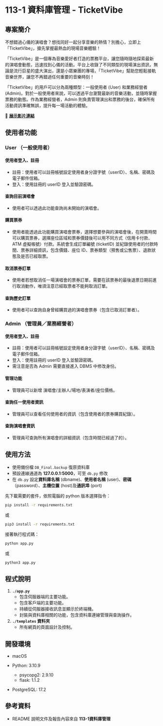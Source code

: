 # 113-1 資料庫管理 - TicketVibe

## 專案簡介

不想錯過心儀的演唱會？想找同好一起分享音樂的熱情？別擔心，立即上「TicketVibe」，搶先掌握最熱血的現場音樂體驗！

「TicketVibe」是一個專為音樂愛好者打造的票務平台，讓您隨時隨地探索最新的演唱會動態，迅速找到心儀的活動。平台上收錄了不同類型的現場演出資訊，無論是流行巨星的盛大演出，還是小眾樂團的專場，「TicketVibe」幫助您輕鬆接軌音樂世界，讓您不再錯過任何重要的音樂時刻！

「TicketVibe」的用戶可以分為兩種類型：一般使用者 (User) 和業務經營者 (Admin)。對於一般使用者來說，可以透過平台瀏覽最新的音樂活動，並隨時掌握票務的動態。作為業務經營者，Admin 則負責管理演出和票務的後台，確保所有活動資訊準確無誤，提升每一場活動的體驗。

:link: **[展示影片連結](https://google.com)**

## 使用者功能

### User （一般使用者）

#### 使用者登入、註冊

- 註冊：使用者可以註冊帳號設定使用者身分證字號（userID）、名稱、密碼及電子郵件信箱。
- 登入：使用註冊的 userID 登入並驗證密碼。

#### 查詢目前演唱會

- 使用者可以透過此功能查詢尚未開始的演唱會。

#### 購買票券

- 使用者能透過此功能購買演唱會票券，選擇想要參與的演唱會後，在開賣時間可以購買票券，選擇座位區域和票券價錢後可以用不同方式（信用卡付款、ATM 虛擬帳號）付款。系統會生成訂單編號 (ticketID) 並紀錄使用者的付款時間、票券詳細資訊，包含價錢、座位 ID、票券類型（預售或公售票）、退款狀態及是否已經取票。

#### 取消票券訂單

- 使用者若想取消任一場演唱會的票券訂單，需要在該票券的最後退票日期前進行取消動作，唯須注意已經取票者不能夠取消訂單。

#### 查詢歷史訂單

- 使用者可以查詢自身曾經購買過的演唱會票券（包含已取消訂單者）。

### Admin （管理員／業務經營者）

#### 使用者登入、註冊

- 註冊：使用者可以註冊帳號設定使用者身分證字號（userID）、名稱、密碼及電子郵件信箱。
- 登入：使用註冊的 userID 登入並驗證密碼。
- 需注意是否為 Admin 需要直接進入 DBMS 中修改身份。

#### 管理功能

- 管理員可以新增 演唱會/主辦人/場地/表演者/座位價格。

#### 查詢任一使用者資訊

- 管理員可以查看任何使用者的資訊（包含使用者的票券購買紀錄）。

#### 查詢演唱會資訊

- 管理員可查詢所有演唱會的詳細資訊（包含時間已經過了的）。

## 使用方法

- 使用備份檔 `DB_Final.backup` 復原資料庫
- 預設連線通道為 **127.0.0.1:5000**，可至 `db.py` 修改
- 在 `db.py` 設定**資料庫名稱** (dbname)、**使用者名稱** (user)、**密碼**（password）、**主機位置** (host)及**通訊埠** (port)

先下載需要的套件，依照電腦的 python 版本選擇指令：

```bash
pip install -r requirements.txt
```

或

```bash
pip3 install -r requirements.txt
```

接著執行程式碼：

```bash
python app.py
```

或

```bash
python3 app.py
```

## 程式說明

1. **`./app.py`**
   - 包含伺服器端的主要功能。
   - 包含客戶端的主要功能。
   - 持續從伺服器接收訊息並顯示於終端機。
   - 封裝與資料庫相關的功能，包含資料庫連線管理與查詢操作。
2. **`./templates` 資料夾**
   - 所有網頁的頁面設計及控制。

## 開發環境

- macOS

- Python: 3.10.9

  - psycopg2: 2.9.10
  - flask: 1.1.2

- PostgreSQL: 17.2

## 參考資料

- README 說明文件及報告內容來自 **113-1資料庫管理**
